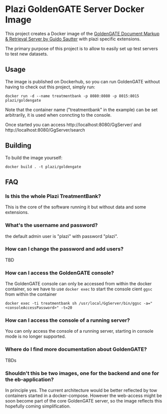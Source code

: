 # Plazi GoldenGATE Server Docker Image

This project creates a Docker image of the [GoldenGATE Document Markup & Retrieval Server by Guido Sautter](https://github.com/gsautter/goldengate-server) with plazi specific extensions.

The primary purpose of this project is to allow to easily set up test servers to test new datasets.

## Usage

The image is published on Dockerhub, so you can run GoldenGATE without having to check out this project, simply run:

    docker run -d --name treatmentbank -p 8080:8080 -p 8015:8015 plazi/goldengate

Note that the container name ("treatmentbank" in the example) can be set arbitrarily, it is used when conncting to the console.

Once started you can access http://localhost:8080/GgServer/ and http://localhost:8080/GgServer/search

## Building 

To build the image yourself:

    docker build . -t plazi/goldengate

## FAQ

### Is this the whole Plazi TreatmentBank?

This is the core of the software running it but without data and some extensions.

### What's the username and password?

the default admin user is "plazi" with password "plazi".

### How can I change the password and add users?

TBD

### How can I access the GoldenGATE console?

The GoldenGATE console can only be accessed from within the docker container, so we have to use  `docker exec` 
to start the console cient `ggsc` from within the container

    docker exec -ti treatmentbank sh /usr/local/GgServer/bin/ggsc -a="<consoleAccessPassword>" -t=20

### How can I access the console of a running server?

You can only access the console of a running server, starting in console mode is no longer supported.

### Where do I find more documentation about GoldenGATE?

TBDs

### Shouldn't this be two images, one for the backend and one for the eb-application?

In principle yes. The current architecture would be better reflected by tow containers started in a docker-compose. However
the web-access might be soon become part of the core GoldenGATE server, so the image reflects this hopefully coming 
simplification.